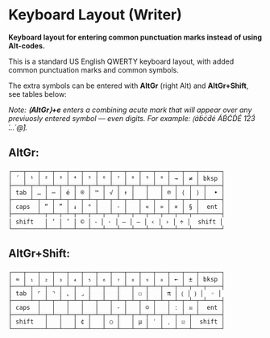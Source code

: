 # Keyboard Layout (Writer)

**Keyboard layout for entering common punctuation marks instead of using Alt-codes.**

This is a standard US English QWERTY keyboard layout, with added common punctuation marks and common symbols.

The extra symbols can be entered with **AltGr** (right Alt) and **AltGr+Shift**, see tables below:

_Note: **⟨AltGr⟩+e** enters a combining acute mark that will appear over any previuosly entered symbol — even digits. For example: ⟮áb́ćd́é ÁB́ĆD́É 1́2́3́  ́…́ @́⟯._

## AltGr:
```
┌───┬───┬───┬───┬───┬───┬───┬───┬───┬───┬───┬───┬───┬──────┐
│ ´ │ ¹ │ ² │ ³ │ ⁴ │ ⁵ │ ⁶ │ ⁷ │ ⁸ │ ⁹ │ ⁰ │ → │ ≠ │ bksp │
├───┴─┬─┴─┬─┴─┬─┴─┬─┴─┬─┴─┬─┴─┬─┴─┬─┴─┬─┴─┬─┴─┬─┴─┬─┴─┬────┤
│ tab │ … │ ⋯ │ é │ ® │ ™ │ √ │ ↑ │   │   │ ℗ │ ⟨ │ ⟩ │  • │
├─────┴─┬─┴─┬─┴─┬─┴─┬─┴─┬─┴─┬─┴─┬─┴─┬─┴─┬─┴─┬─┴─┬─┴─┬─┴────┤
│ caps  │ “ │ ” │ ↓ │ ° │   │ ‐ │   │ « │ » │ × │ § │  ent │
├───────┴─┬─┴─┬─┴─┬─┴─┬─┴─┬─┴─┬─┴─┬─┴─┬─┴─┬─┴─┬─┴─┬─┴──────┤
│ shift   │ ‘ │ ’ │ © │ ⁃ │ · │ – │ — │ ‹ │ › │ ÷ │  shift │
└─────────┴───┴───┴───┴───┴───┴───┴───┴───┴───┴───┴────────┘
```

## AltGr+Shift:
```
┌───┬───┬───┬───┬───┬───┬───┬───┬───┬───┬───┬───┬───┬──────┐
│ ≈ │ ₁ │ ₂ │ ₃ │ ₄ │ ₅ │ ₆ │ ₇ │ ₈ │ ₉ │ ₀ │ ← │ ± │ bksp │
├───┴─┬─┴─┬─┴─┬─┴─┬─┴─┬─┴─┬─┴─┬─┴─┬─┴─┬─┴─┬─┴─┬─┴─┬─┴─┬────┤
│ tab │ ⌜ │ ⌝ │ ⌞ │ ⌟ │   │   │   │ ☐ │   │ π │ ⟮ │ ⟯ │  ◦ │
├─────┴─┬─┴─┬─┴─┬─┴─┬─┴─┬─┴─┬─┴─┬─┴─┬─┴─┬─┴─┬─┴─┬─┴─┬─┴────┤
│ caps  │   │   │   │   │   │ ‑ │   │ ☺ │   │ ː │ ☒ │  ent │
├───────┴─┬─┴─┬─┴─┬─┴─┬─┴─┬─┴─┬─┴─┬─┴─┬─┴─┬─┴─┬─┴─┬─┴──────┤
│ shift   │   │   │ ¢ │   │ ○ │   │ µ │ ˈ │ ˌ │ ☑ │  shift │
└─────────┴───┴───┴───┴───┴───┴───┴───┴───┴───┴───┴────────┘
```
